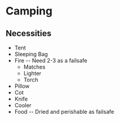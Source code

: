 # Camping

## Necessities
* Tent
* Sleeping Bag
* Fire -- Need 2-3 as a failsafe
	- Matches
	- Lighter
	- Torch
* Pillow
* Cot
* Knife
* Cooler
* Food -- Dried and perishable as failsafe
